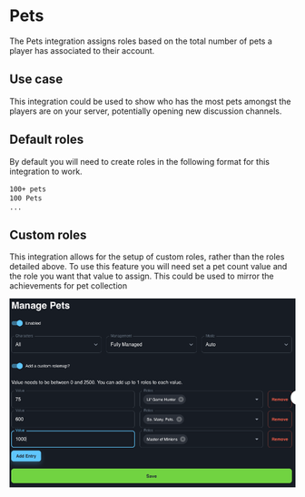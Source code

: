 # Pets

The Pets integration assigns roles based on the total number of pets a player has associated to their account.

## Use case

This integration could be used to show who has the most pets amongst the players are on your server, potentially opening new discussion channels.
## Default roles

By default you will need to create roles in the following format for this integration to work.
```
100+ pets
100 Pets
...
```
## Custom roles

This integration allows for the setup of custom roles, rather than the roles detailed above. To use this feature you will need set a pet count value and the role you want that value to assign. This could be used to mirror the achievements for pet collection

![PetsScreenshot](../../../img/pets-custom-rolemap.png)